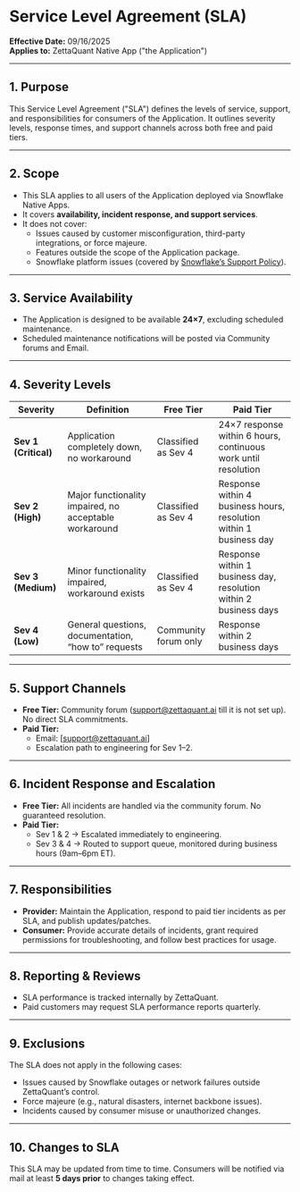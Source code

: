 # Service Level Agreement (SLA)

**Effective Date:** 09/16/2025  
**Applies to:** ZettaQuant Native App ("the Application")

---

## 1. Purpose
This Service Level Agreement ("SLA") defines the levels of service, support, and responsibilities for consumers of the Application. It outlines severity levels, response times, and support channels across both free and paid tiers.

---

## 2. Scope
- This SLA applies to all users of the Application deployed via Snowflake Native Apps.  
- It covers **availability, incident response, and support services**.  
- It does not cover:  
  - Issues caused by customer misconfiguration, third-party integrations, or force majeure.  
  - Features outside the scope of the Application package.  
  - Snowflake platform issues (covered by [Snowflake’s Support Policy](https://www.snowflake.com/en/legal/terms-of-service/)).

---

## 3. Service Availability
- The Application is designed to be available **24×7**, excluding scheduled maintenance.  
- Scheduled maintenance notifications will be posted via Community forums and Email.

---

## 4. Severity Levels

| Severity | Definition | Free Tier | Paid Tier |
|----------|------------|------------------------|-----------|
| **Sev 1 (Critical)** | Application completely down, no workaround | Classified as Sev 4 | 24×7 response within 6 hours, continuous work until resolution |
| **Sev 2 (High)** | Major functionality impaired, no acceptable workaround | Classified as Sev 4 | Response within 4 business hours, resolution within 1 business day |
| **Sev 3 (Medium)** | Minor functionality impaired, workaround exists | Classified as Sev 4 | Response within 1 business day, resolution within 2 business days |
| **Sev 4 (Low)** | General questions, documentation, “how to” requests | Community forum only | Response within 2 business days |

---

## 5. Support Channels
- **Free Tier:** Community forum (support@zettaquant.ai till it is not set up). No direct SLA commitments.  
- **Paid Tier:**  
  - Email: [support@zettaquant.ai]   
  - Escalation path to engineering for Sev 1–2.

---

## 6. Incident Response and Escalation
- **Free Tier:** All incidents are handled via the community forum. No guaranteed resolution.  
- **Paid Tier:**  
  - Sev 1 & 2 -> Escalated immediately to engineering.  
  - Sev 3 & 4 -> Routed to support queue, monitored during business hours (9am–6pm ET).

---

## 7. Responsibilities
- **Provider:** Maintain the Application, respond to paid tier incidents as per SLA, and publish updates/patches.  
- **Consumer:** Provide accurate details of incidents, grant required permissions for troubleshooting, and follow best practices for usage.

---

## 8. Reporting & Reviews
- SLA performance is tracked internally by ZettaQuant.  
- Paid customers may request SLA performance reports quarterly.

---

## 9. Exclusions
The SLA does not apply in the following cases:  
- Issues caused by Snowflake outages or network failures outside ZettaQuant’s control.  
- Force majeure (e.g., natural disasters, internet backbone issues).  
- Incidents caused by consumer misuse or unauthorized changes.

---

## 10. Changes to SLA
This SLA may be updated from time to time. Consumers will be notified via mail at least **5 days prior** to changes taking effect.
